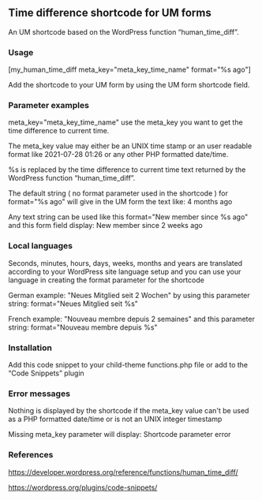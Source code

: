 ## Time difference shortcode for UM forms

An UM shortcode based on the WordPress function “human_time_diff”. 

### Usage
[my_human_time_diff meta_key="meta_key_time_name" format="%s ago"]

Add the shortcode to your UM form by using the UM form shortcode field.

### Parameter examples
meta_key="meta_key_time_name" use the meta_key you want to get the time difference to current time.

The meta_key value may either be an UNIX time stamp or an user readable format like 2021-07-28 01:26 or any other PHP formatted date/time.

%s is replaced by the time difference to current time text returned by the WordPress function “human_time_diff”.

The default string ( no format parameter used in the shortcode ) for format="%s ago" will give in the UM form the text like: 4 months ago

Any text string can be used like this format="New member since %s ago" and this form field display: New member since 2 weeks ago

### Local languages
Seconds, minutes, hours, days, weeks, months and years are translated according to your WordPress site language setup and you can use your language in creating the format parameter for the shortcode

German example: "Neues Mitglied seit 2 Wochen" by using this parameter string: format="Neues Mitglied seit %s"

French example: "Nouveau membre depuis 2 semaines" and this parameter string: format="Nouveau membre depuis %s"

### Installation
Add this code snippet to your child-theme functions.php file or add to the “Code Snippets” plugin

### Error messages
Nothing is displayed by the shortcode if the meta_key value can't be used as a PHP formatted date/time or is not an UNIX integer timestamp

Missing meta_key parameter will display: Shortcode parameter error
### References
https://developer.wordpress.org/reference/functions/human_time_diff/

https://wordpress.org/plugins/code-snippets/



